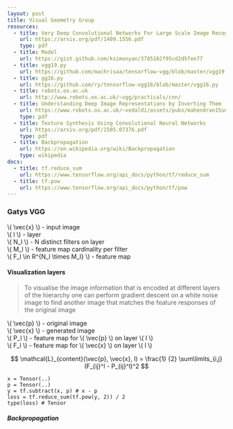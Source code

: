 ```yaml
---
layout: post
title: Visual Geometry Group
resources:
  - title: Very Deep Convolutional Networks For Large Scale Image Recognition
    url: https://arxiv.org/pdf/1409.1556.pdf
    type: pdf
  - title: Model
    url: https://gist.github.com/ksimonyan/3785162f95cd2d5fee77
  - title: vgg19.py
    url: https://github.com/machrisaa/tensorflow-vgg/blob/master/vgg19.py
  - title: gg16.py
    url: https://github.com/ry/tensorflow-vgg16/blob/master/vgg16.py
  - title: robots.ox.ac.uk
    url: http://www.robots.ox.ac.uk/~vgg/practicals/cnn/
  - title: Understanding Deep Image Representations by Inverting Them
    url: https://www.robots.ox.ac.uk/~vedaldi/assets/pubs/mahendran15understanding.pdf
    type: pdf
  - title: Texture Synthesis Using Convolutional Neural Networks
    url: https://arxiv.org/pdf/1505.07376.pdf
    type: pdf
  - title: Backpropagation
    url: https://en.wikipedia.org/wiki/Backpropagation
    type: wikipedia
docs:
  - title: tf.reduce_sum
    url: https://www.tensorflow.org/api_docs/python/tf/reduce_sum
  - title: tf.pow
    url: https://www.tensorflow.org/api_docs/python/tf/pow
---
```


### Gatys VGG

\\( \vec{x} \\) - input image    
\\( l \\) - layer   
\\( N_l \\) - N distinct filters on layer    
\\( M_l \\) - feature map cardinality per filter    
\\( F_l \in R^{N_l \times M_l} \\) - feature map

#### Visualization layers

> To visualise the image information that is encoded at different layers of the hierarchy one can perform gradient descent on a white noise image to find another image that matches the feature responses of the original image 

\\( \vec{p} \\) - original image   
\\( \vec{x} \\) - generated image  
\\( P_l \\) - feature map for \\( \vec{p} \\) on layer \\( l \\)  
\\( F_l \\) - feature map for \\( \vec{x} \\) on layer \\( l \\)  

$$ \mathcal{L}_{content}(\vec{p}, \vec{x}, l) = \frac{1} {2} \sum\limits_{i,j}(F_{ij}^l - P_{ij}^l)^2 $$

```code
x = Tensor(..)
p = Tensor(..)
y = tf.subtract(x, p) # x - p
loss = tf.reduce_sum(tf.pow(y, 2)) / 2
type(loss) # Tensor
```

##### Backpropagation

